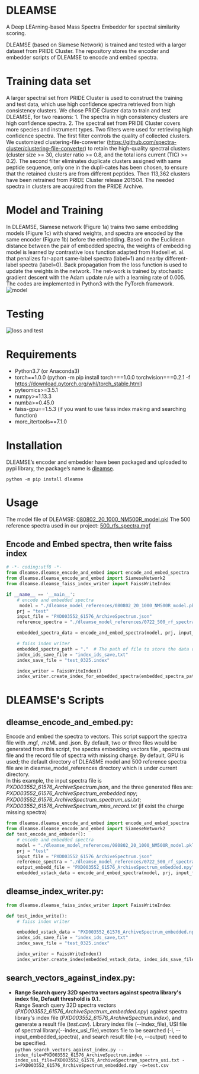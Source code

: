 # DLEAMSE
A Deep LEArning-based Mass Spectra Embedder for spectral similarity scoring. 
  
DLEAMSE (based on Siamese Network) is trained and tested with a larger dataset from PRIDE Cluster. The repository stores the encoder and embedder scripts of DLEAMSE to encode and embed spectra.

# Training data set

A larger spectral set from PRIDE Cluster is used to construct the training and test data, which use high confidence spectra retrieved from high consistency clusters. We chose PRIDE Cluster data to train and test DLEAMSE, for two reasons: 1. The spectra in high consistency clusters are high confidence spectra. 2. The spectral set from PRIDE Cluster covers more species and instrument types. Two filters were used for retrieving high confidence spectra. The first filter controls the quality of collected clusters. We customized clustering-file-converter (https://github.com/spectra-cluster/clustering-file-converter) to retain the high-quality spectral clusters (cluster size >= 30, cluster ratio >= 0.8, and the total ions current (TIC) >= 0.2). The second filter eliminates duplicate clusters assigned with same peptide sequence, only one in the dupli-cates has been chosen, to ensure that the retained clusters are from different peptides. Then 113,362 clusters have been retrained from PRIDE Cluster release 201504. The needed spectra in clusters are acquired from the PRIDE Archive.

# Model and Training

In DLEAMSE, Siamese network (Figure 1a) trains two same embedding models (Figure 1c) with shared weights, and spectra are encoded by the same encoder (Figure 1b) before the embedding. Based on the Euclidean distance between the pair of embedded spectra, the weights of embedding model is learned by contrastive loss function adapted from Hadsell et. al. that penalizes far-apart same-label spectra (label=1) and nearby different-label spectra (label=0). Back propagation from the loss function is used to update the weights in the network. The net-work is trained by stochastic gradient descent with the Adam update rule with a learning rate of 0.005. The codes are implemented in Python3 with the PyTorch framework.
![model](https://github.com/bigbio/DLEAMSE/blob/master/src/DLEAMSE/dleamse_modle_references/model.png)

# Testing
![loss and test](https://github.com/bigbio/DLEAMSE/blob/master/src/DLEAMSE/dleamse_modle_references/loss_and_test.png)

# Requirements

- Python3.7 (or Anaconda3)
- torch==1.0.0 (python -m pip install torch===1.0.0 torchvision===0.2.1 -f https://download.pytorch.org/whl/torch_stable.html)
- pyteomics>=3.5.1
- numpy>=1.13.3
- numba>=0.45.0
- faiss-gpu==1.5.3 (if you want to use faiss index making and searching function)
- more_itertools==7.1.0

# Installation

DLEAMSE’s encoder and embedder have been packaged and uploaded to pypi library, the package’s name is [dleamse](https://pypi.org/project/dleamse/).

`python -m pip install dleamse`

# Usage

The model file of DLEAMSE: [080802_20_1000_NM500R_model.pkl](https://github.com/bigbio/DLEAMSE/tree/master/src/DLEAMSE/siamese_modle_reference)
The 500 reference spectra used in our project: [500_rfs_spectra.mgf](https://github.com/bigbio/DLEAMSE/tree/master/src/DLEAMSE/siamese_modle_reference)

## Encode and Embed spectra, then write faiss index

```python
# -*- coding:utf8 -*-
from dleamse.dleamse_encode_and_embed import encode_and_embed_spectra
from dleamse.dleamse_encode_and_embed import SiameseNetwork2
from dleamse.dleamse_faiss_index_writer import FaissWriteIndex

if __name__ == '__main__':
    # encode and embedded spectra
     model = "./dleamse_model_references/080802_20_1000_NM500R_model.pkl"
    prj = "test"
    input_file = "PXD003552_61576_ArchiveSpectrum.json"
    reference_spectra = "./dleamse_model_references/0722_500_rf_spectra.mgf"

    embedded_spectra_data = encode_and_embed_spectra(model, prj, input_file, reference_spectra\)

    # faiss index writer
    embedded_spectra_path = "."  # The path of file to store the data of embedded_spectra, which is end with _embedded.txt
    index_ids_save_file = "index_ids_save,txt"
    index_save_file = "test_0325.index"

    index_writer = FaissWriteIndex()
    index_writer.create_index_for_embedded_spectra(embedded_spectra_path, index_ids_save_file, index_save_file)
```


# DLEAMSE's Scripts

## **dleamse_encode_and_embed.py**:

Encode and embed the spectra to vectors. This script support the spectra file with .mgf, .mzML and .json. By default, two or three files would be generated from this script, the spectra embedding vectors file , spectra usi file and the record file of spectra with missing charge. By default, GPU is used; the default directory of DLEASME model and 500 reference spectra file are in dleamse_model_references directory which is under current directory.<br>
In this example, the input spectra file is *PXD003552_61576_ArchiveSpectrum.json*, and the three generated files are: *PXD003552_61576_ArchiveSpectrum_embedded.npy*; *PXD003552_61576_ArchiveSpectrum_spectrum_usi.txt*; *PXD003552_61576_ArchiveSpectrum_miss_record.txt* (if exist the charge missing spectra) <br>
```python
from dleamse.dleamse_encode_and_embed import encode_and_embed_spectra
from dleamse.dleamse_encode_and_embed import SiameseNetwork2
def test_encode_and_embeder():
    # encode and embedded spectra
    model = "./dleamse_model_references/080802_20_1000_NM500R_model.pkl"
    prj = "test"
    input_file = "PXD003552_61576_ArchiveSpectrum.json"
    reference_spectra = "./dleamse_model_references/0722_500_rf_spectra.mgf"
    output_embedd_file = "PXD003552_61576_ArchiveSpectrum_embedded.npy"
    embedded_vstack_data = encode_and_embed_spectra(model, prj, input_file, reference_spectra, output_embedded_file)

```

## **dleamse_index_writer.py**:

```python
from dleamse.dleamse_faiss_index_writer import FaissWriteIndex

def test_index_write():
    # faiss index writer

    embedded_vstack_data = "PXD003552_61576_ArchiveSpectrum_embedded.npy"
    index_ids_save_file = "index_ids_save,txt"
    index_save_file = "test_0325.index"

    index_writer = FaissWriteIndex()
    index_writer.create_index(embedded_vstack_data, index_ids_save_file, index_save_file)

```

## **search_vectors_against_index.py**:
* **Range Search query 32D spectra vectors against spectra library's index file, Default threshold is 0.1.**:<br>
Range Search query 32D spectra vectors (*PXD003552_61576_ArchiveSpectrum_embedded.npy*) against spectra library's index file (*PXD003552_61576_ArchiveSpectrum.index*), and generate a result file (*test.csv*). Library index file (--index_file), USI file of spectral library(--index_usi_file),vectors file to be searched (-i, --input_embedded_spectra), and search result file (-o, --output) need to be specified.<br>
`python search_vectors_against_index.py --index_file=PXD003552_61576_ArchiveSpectrum.index --index_usi_file=PXD003552_61576_ArchiveSpectrum_spectra_usi.txt -i=PXD003552_61576_ArchiveSpectrum_embedded.npy -o=test.csv`
